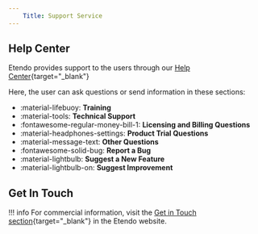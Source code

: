 ```yaml
---
    Title: Support Service
---
```


## Help Center

Etendo provides support to the users through our [Help Center](http://support.etendo.software){target="_blank"} 

Here, the user can ask questions or send information in these sections:

-   :material-lifebuoy: **Training**
-   :material-tools:  **Technical Support** 
-   :fontawesome-regular-money-bill-1:  **Licensing and Billing Questions** 
-   :material-headphones-settings:  **Product Trial Questions**
-   :material-message-text:  **Other Questions**
-   :fontawesome-solid-bug:  **Report a Bug**
-   :material-lightbulb:  **Suggest a New Feature**
-   :material-lightbulb-on:  **Suggest Improvement**

## Get In Touch

!!! info
        For commercial information, visit the [Get in Touch section](https://etendo.software/get-in-touch/){target="_blank"} in the Etendo website.

